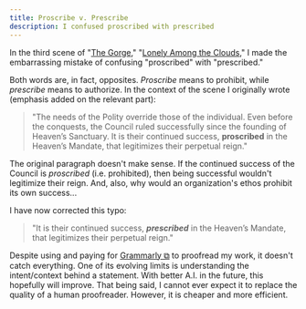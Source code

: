```yaml
---
title: Proscribe v. Prescribe
description: I confused proscribed with prescribed
---
```


In the third scene of "[The Gorge](/anthology-i/the-gorge/)," "[Lonely Among the Clouds](/anthology-i/the-gorge/lonely-among-the-clouds/)," I made the embarrassing mistake of confusing "proscribed" with "prescribed."

Both words are, in fact, opposites. *Proscribe* means to prohibit, while *prescribe* means to authorize. In the context of the scene I originally wrote (emphasis added on the relevant part):
> "The needs of the Polity override those of the individual. Even before the conquests, the Council ruled successfully since the founding of Heaven’s Sanctuary. It is their continued success, **proscribed** in the Heaven’s Mandate, that legitimizes their perpetual reign."

The original paragraph doesn't make sense. If the continued success of the Council is *proscribed* (i.e. prohibited), then being successful wouldn't legitimize their reign. And, also, why would an organization's ethos prohibit its own success...

I have now corrected this typo:
> "It is their continued success, ***prescribed*** in the Heaven’s Mandate, that legitimizes their perpetual reign."

Despite using and paying for <a href="https://www.grammarly.com/" target="_blank">Grammarly ⧉</a> to proofread my work, it doesn't catch everything. One of its evolving limits is understanding the intent/context behind a statement. With better A.I. in the future, this hopefully will improve. That being said, I cannot ever expect it to replace the quality of a human proofreader. However, it is cheaper and more efficient.